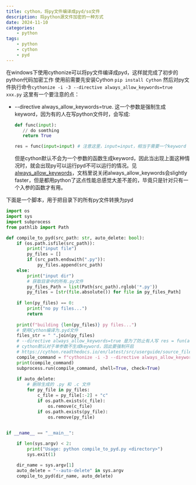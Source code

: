 ```yaml
---
title: cython，将py文件编译成pyd/so文件
description: 将python源文件加密的一种方式
date: 2024-11-10
categories:
    - python
tags:
    - python
    - cython
    - pyd
---
```


在windows下使用cythonize可以将py文件编译成pyd，这样就完成了初步的python代码加密工作
使用前需要先安装Cython ```pip install Cython```
然后对py文件执行命令```cythonize -i -3 --directive always_allow_keywords=true xxx.py```
这里有一个要注意的点：

* --directive always_allow_keywords=true. 这一个参数是强制生成keyword，因为有的人在写python文件时，会写成:

  ``` python
  def func(input):
     // do somthing
     return True

  res = func(input=input) # 注意这里，input=input，相当于需要一个keyword
  ```

  但是cython默认不会为一个参数的函数生成keyword，因此当出现上面这种情况时，就会出现py可以运行pyd不可以运行的情况。见[always_allow_keywords](https://cython.readthedocs.io/en/latest/src/userguide/source_files_and_compilation.html)，文档里说关闭always_allow_keywords会slightly faster，但是都用python了这点性能总感觉大差不差的，毕竟只是针对只有一个入参的函数才有用。

下面是一个脚本，用于把目录下的所有py文件转换为pyd

``` python
import os
import sys
import subprocess
from pathlib import Path

def compile_to_pyd(src_path: str, auto_delete: bool):
    if (os.path.isfile(src_path)):
        print("input file")
        py_files = []
        if (src_path.endswith(".py")):
            py_files.append(src_path)
    else:
        print("input dir")
        # 获取目录中的所有.py文件
        py_files_Path = list(Path(src_path).rglob('*.py'))
        py_files = [str(file.absolute()) for file in py_files_Path]
    
    if len(py_files) == 0:
        print("no py files...")
        return
        
    print(f"building {len(py_files)} py files...")
    # 使用Cython编译为.pyd文件
    files_str = " ".join(py_files)
    # --directive always_allow_keywords=true 是为了防止有人写 res = fun(a = a) 这种情况
    # cython默认对于单参数不生成keyword，因此要强制开启
    # https://cython.readthedocs.io/en/latest/src/userguide/source_files_and_compilation.html
    compile_command = f"cythonize -i -3 --directive always_allow_keywords=true {files_str}"
    print(compile_command)
    subprocess.run(compile_command, shell=True, check=True)
    
    if auto_delete:
        # 删除生成的 .py 和 .c 文件
        for py_file in py_files:
            c_file = py_file[:-2] + "c"
            if os.path.exists(c_file):
                os.remove(c_file)
            if os.path.exists(py_file):
                os.remove(py_file)
    

if __name__ == "__main__":

    if len(sys.argv) < 2:
        print("Usage: python compile_to_pyd.py <directory>")
        sys.exit(1)

    dir_name = sys.argv[1]
    auto_delete = "--auto-delete" in sys.argv
    compile_to_pyd(dir_name, auto_delete)

```
